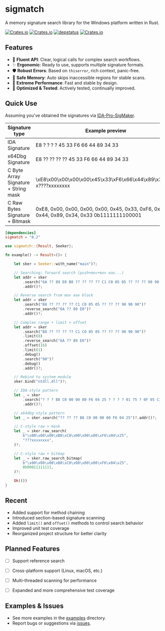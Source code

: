 # sigmatch

A memory signature search library for the Windows platform written in Rust.


[![Crates.io](https://img.shields.io/crates/v/sigmatch)](https://crates.io/crates/sigmatch)
[![Crates.io](https://img.shields.io/crates/l/sigmatch)](https://github.com/piz-ewing/sigmatch)
[![depstatus](https://deps.rs/repo/github/piz-ewing/sigmatch/status.svg)](https://deps.rs/repo/github/piz-ewing/sigmatch)
[![Crates.io](https://img.shields.io/crates/d/sigmatch)](https://github.com/piz-ewing/sigmatch)


## Features
- 🧩 **Fluent API**: Clear, logical calls for complex search workflows.
- ✨ **Ergonomic**: Ready to use, supports multiple signature formats.
- 🛡️ **Robust Errors**: Based on `thiserror`, rich context, panic-free.
- 🧱 **Safe Memory**: Auto skips inaccessible regions for stable scans.
- 🚀 **Extreme Performance**: Fast and stable by design.
- 🧪 **Optimized & Tested**: Actively tested, continually improved.


## Quick Use

Assuming you've obtained the signatures via [IDA-Pro-SigMaker](https://github.com/A200K/IDA-Pro-SigMaker).

| Signature type                       | Example preview                                                                              |
| ------------------------------------ | -------------------------------------------------------------------------------------------- |
| IDA Signature                        | E8 ? ? ? ? 45 33 F6 66 44 89 34 33                                                           |
| x64Dbg Signature                     | E8 ?? ?? ?? ?? 45 33 F6 66 44 89 34 33                                                       |
| C Byte Array Signature + String mask | \xE8\x00\x00\x00\x00\x45\x33\xF6\x66\x44\x89\x34\x33 x????xxxxxxxx                           |
| C Raw Bytes Signature + Bitmask      | 0xE8, 0x00, 0x00, 0x00, 0x00, 0x45, 0x33, 0xF6, 0x66, 0x44, 0x89, 0x34, 0x33 0b1111111100001 |

```toml
[dependencies]
sigmatch = "0.2"
```

```rust
use sigmatch::{Result, Seeker};

fn example() -> Result<()> {

    let sker = Seeker::with_name("main")?;

    // Searching: forward search (push+mov+mov eax...)
    let addr = sker
        .search("6A ?? 89 E0 B8 ?? ?? ?? ?? C1 C0 05 05 ?? ?? ?? 90 90 90")?
        .addr()?;

    // Reverse search from mov eax block
    let addr = sker
        .search("B8 ?? ?? ?? ?? C1 C0 05 05 ?? ?? ?? 90 90 90")?
        .reverse_search("6A ?? 89 E0")?
        .addr()?;

    // Complex range + limit + offset
    let addr = sker
        .search("B8 ?? ?? ?? ?? C1 C0 05 05 ?? ?? ?? 90 90 90")?
        .limit(8)
        .reverse_search("6A ?? 89 E0")?
        .offset(16)
        .limit(1)
        .debug()
        .search("90")?
        .debug()
        .addr()?;

    // Rebind to system module
    sker.bind("ntdll.dll")?;

    // IDA-style pattern
    let _ = sker
        .search("? ? ? B8 C0 00 00 00 F6 04 25 ? ? ? ? 01 75 ? 0F 05 C3")?
        .addr()?;

    // x64dbg-style pattern
    let _ = sker.search("?? ?? ?? B8 C0 00 00 00 F6 04 25")?.addr()?;

    // C-style raw + mask
    let _ = sker.raw_search(
        b"\x00\x00\x00\xB8\xC0\x00\x00\x00\xF6\x04\x25",
        "???xxxxxxxx",
    )?;

    // C-style raw + bitmap
    let _ = sker.raw_search_bitmap(
        b"\x00\x00\x00\xB8\xC0\x00\x00\x00\xF6\x04\x25",
        0b00011111111,
    )?;

    Ok(())
}
```

## Recent

- Added support for method chaining
- Introduced section-based signature scanning
- Added `limit()` and `offset()` methods to control search behavior
- Improved unit test coverage
- Reorganized project structure for better clarity


## Planned Features

- [ ] Support reference search
- [ ] Cross-platform support (Linux, macOS, etc.)
- [ ] Multi-threaded scanning for performance
- [ ] Expanded and more comprehensive test coverage


## Examples & Issues

- See more examples in the [examples](https://github.com/piz-ewing/sigmatch/tree/main/examples) directory.
- Report bugs or suggestions via [issues](https://github.com/piz-ewing/sigmatch/issues).

